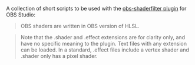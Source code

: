 A collection of short scripts to be used with the [obs-shaderfilter plugin](https://github.com/exeldro/obs-shaderfilter) for OBS Studio:

> OBS shaders are written in OBS version of HLSL.

> Note that the .shader and .effect extensions are for clarity only, and have no specific meaning to the plugin. Text files with any extension can be loaded. In a standard, .effect files include a vertex shader and .shader only has a pixel shader.